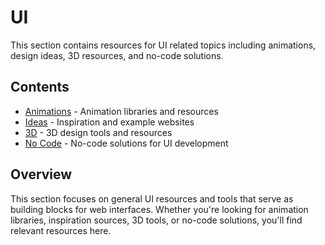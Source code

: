 # UI

This section contains resources for UI related topics including animations, design ideas, 3D resources, and no-code solutions.

## Contents

- [Animations](animations.md) - Animation libraries and resources
- [Ideas](ideas.md) - Inspiration and example websites
- [3D](3d.md) - 3D design tools and resources
- [No Code](no-code.md) - No-code solutions for UI development

## Overview

This section focuses on general UI resources and tools that serve as building blocks for web interfaces. Whether you're looking for animation libraries, inspiration sources, 3D tools, or no-code solutions, you'll find relevant resources here. 
